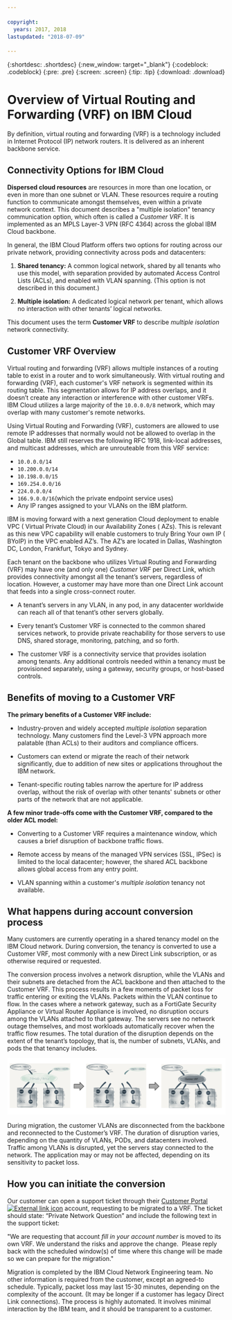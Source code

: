 ```yaml
---

copyright:
  years: 2017, 2018
lastupdated: "2018-07-09"

---
```


{:shortdesc: .shortdesc}
{:new_window: target="_blank"}
{:codeblock: .codeblock}
{:pre: .pre}
{:screen: .screen}
{:tip: .tip}
{:download: .download}

# Overview of Virtual Routing and Forwarding (VRF) on IBM Cloud

By definition, virtual routing and forwarding (VRF) is a technology included in Internet Protocol (IP) network routers. It is delivered as an inherent backbone service.

## Connectivity Options for IBM Cloud

**Dispersed cloud resources** are resources in more than one location, or even in more than one subnet or VLAN. These resources require a routing function to communicate amongst themselves, even within a private network context. This document describes a "multiple isolation" tenancy communication option, which often is called a _Customer VRF_. It is implemented as an MPLS Layer-3 VPN (RFC 4364) across the global IBM Cloud backbone.

In general, the IBM Cloud Platform offers two options for routing across our private network, providing connectivity across pods and datacenters: 

1. **Shared tenancy:** A common logical network, shared by all tenants who use this model, with separation provided by automated Access Control Lists (ACLs), and enabled with VLAN spanning. (This option is not described in this document.)

2. **Multiple isolation:** A dedicated logical network per tenant, which allows no interaction with other tenants’ logical networks.  

This document uses the term **Customer VRF** to describe _multiple isolation_ network connectivity.

## Customer VRF Overview

Virtual routing and forwarding (VRF) allows multiple instances of a routing table to exist in a router and to work simultaneously. With virtual routing and forwarding (VRF), each customer's VRF network is segmented within its routing table. This segmentation allows for IP address overlaps, and it doesn’t create any interaction or interference with other customer VRFs. IBM Cloud utilizes a large majority of the `10.0.0.0/8` network, which may overlap with many customer's remote networks. 

Using Virtual Routing and Forwarding (VRF), customers are allowed to use remote IP addresses that normally would not be allowed to overlap in the Global table. IBM still reserves the following RFC 1918, link-local addresses, and multicast addresses, which are unrouteable from this VRF service:

* `10.0.0.0/14` 
* `10.200.0.0/14` 
* `10.198.0.0/15` 
* `169.254.0.0/16` 
* `224.0.0.0/4` 
* `166.9.0.0/16`(which the private endpoint service uses)
* Any IP ranges assigned to your VLANs on the IBM platform.

IBM is moving forward with a next generation Cloud deployment to enable VPC ( Virtual Private Cloud) in our Availability Zones ( AZs). This is relevant as this new VPC capability will enable customers to truly Bring Your own IP ( BYoIP) in the VPC enabled AZ’s. The AZ’s are located in  Dallas, Washington DC, London, Frankfurt, Tokyo and Sydney. 

Each tenant on the backbone who utilizes Virtual Routing and Forwarding (VRF) may have one (and only one) _Customer VRF_ per Direct Link, which provides connectivity amongst all the tenant’s servers, regardless of location. However, a customer may have more than one Direct Link account that feeds into a single cross-connect router.  

* A tenant’s servers in any VLAN, in any pod, in any datacenter worldwide can reach all of that tenant’s other servers globally. 

* Every tenant’s Customer VRF is connected to the common shared services network, to provide private reachability for those servers to use DNS, shared storage, monitoring, patching, and so forth.

* The customer VRF is a connectivity service that provides isolation among tenants. Any additional controls needed within a tenancy must be provisioned separately, using a gateway, security groups, or host-based controls.

## Benefits of moving to a Customer VRF

**The primary benefits of a Customer VRF include:**

* Industry-proven and widely accepted _multiple isolation_ separation technology. Many customers find the Level-3 VPN approach more palatable (than ACLs) to their auditors and compliance officers.   

* Customers can extend or migrate the reach of their network significantly, due to addition of new sites or applications throughout the IBM network. 

* Tenant-specific routing tables narrow the aperture for IP address overlap, without the risk of overlap with other tenants' subnets or other parts of the network that are not applicable. 

**A few minor trade-offs come with the Customer VRF, compared to the older ACL model:**  

* Converting to a Customer VRF requires a maintenance window, which causes a brief disruption of backbone traffic flows.

* Remote access by means of the managed VPN services (SSL, IPSec) is limited to the local datacenter; however, the shared ACL backbone allows global access from any entry point.

* VLAN spanning within a customer's _multiple isolation_ tenancy not available.

## What happens during account conversion process

Many customers are currently operating in a shared tenancy model on the IBM Cloud network. During conversion, the tenancy is converted to use a Customer VRF, most commonly with a new Direct Link subscription, or as otherwise required or requested.  

The conversion process involves a network disruption, while the VLANs and their subnets are detached from the ACL backbone and then attached to the Customer VRF. This process results in a few moments of packet loss for traffic entering or exiting the VLANs. Packets within the VLAN continue to flow. In the cases where a network gateway, such as a FortiGate Security Appliance or Virtual Router Appliance is involved, no disruption occurs among the VLANs attached to that gateway. The servers see no network outage themselves, and most workloads automatically recover when the traffic flow resumes. The total duration of the disruption depends on the extent of the tenant’s topology, that is, the number of subnets, VLANs, and pods the that tenancy includes.

![The conversion process](/images/vrf-on-ibm-cloud.png)

During migration, the customer VLANs are disconnected from the backbone and reconnected to the Customer’s VRF.  The duration of disruption varies, depending on the quantity of VLANs, PODs, and datacenters involved. Traffic among VLANs is disrupted, yet the servers stay connected to the network. The application may or may not be affected, depending on its sensitivity to packet loss.

## How you can initiate the conversion

Our customer can open a support ticket through their [Customer Portal ![External link icon](../../icons/launch-glyph.svg "External link icon")](https://control.softlayer.com/) account, requesting to be migrated to a VRF. The ticket should state: “Private Network Question” and include the following text in the support ticket: 

"We are requesting that account _fill in your account number_ is moved to its own VRF. We understand the risks and approve the change.  Please reply back with the scheduled window(s) of time where this change will be made so we can prepare for the migration." 

Migration is completed by the IBM Cloud Network Engineering team. No other information is required from the customer, except  an agreed-to schedule. Typically, packet loss may last 15-30 minutes, depending on the complexity of the account. (It may be longer if a customer has legacy Direct Link connections). The process is highly automated. It involves minimal interaction by the IBM team, and it should be transparent to a customer.
